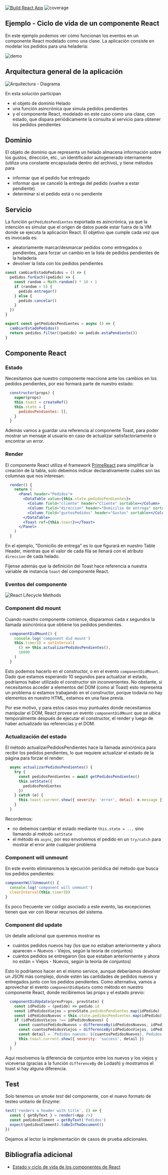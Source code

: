 
[![Build React App](https://github.com/uqbar-project/eg-heladeria-react/actions/workflows/build.yml/badge.svg?branch=master)](https://github.com/uqbar-project/eg-heladeria-react/actions/workflows/build.yml) ![coverage](./badges/coverage/coverage.svg)

## Ejemplo - Ciclo de vida de un componente React

En este ejemplo podemos ver cómo funcionan los eventos en un componente React modelado como una clase. La aplicación consiste en modelar los pedidos para una heladería:

![demo](./images/demo.gif)

## Arquitectura general de la aplicación

![Arquitectura - Diagrama](./images/Arquitectura.png)

En esta solución participan

- el objeto de dominio Helado
- una función asincrónica que simula pedidos pendientes
- y el componente React, modelado en este caso como una clase, con estado, que dispara periódicamente la consulta al servicio para obtener los pedidos pendientes

## Dominio

El objeto de dominio que representa un helado almacena información sobre los gustos, dirección, etc., un identificador autogenerado internamente (utiliza una constante encapsulada dentro del archivo), y tiene métodos para

- informar que el pedido fue entregado
- informar que se canceló la entrega del pedido (vuelve a estar pendiente)
- determinar si el pedido está o no pendiente

## Servicio

La función `getPedidosPendientes` exportada es asincrónica, ya que la intención es simular que el origen de datos puede estar fuera de la VM donde se ejecuta la aplicación React. El objetivo que cumple cada vez que es invocada es:

- aleatoriamente marcar/desmarcar pedidos como entregados o pendientes, para forzar un cambio en la lista de pedidos pendientes de la heladería
- devolver la lista con los pedidos pendientes

```js
const cambiarEstadoPedidos = () => {
  pedidos.forEach((pedido) => {
    const random = Math.random() * 10 + 1
    if (random > 5) {
      pedido.entregar()
    } else {
      pedido.cancelar()
    }
  })
}

export const getPedidosPendientes = async () => {
  cambiarEstadoPedidos()
  return pedidos.filter((pedido) => pedido.estaPendiente())
}
```

## Componente React

### Estado

Necesitamos que nuestro componente reaccione ante los cambios en los pedidos pendientes, por eso formará parte de nuestro estado:

```jsx
  constructor(props) {
    super(props)
    this.toast = createRef()
    this.state = {
      pedidosPendientes: [],
    }
  }
```

Además vamos a guardar una referencia al componente Toast, para poder mostrar un mensaje al usuario en caso de actualizar satisfactoriamente o encontrar un error.

### Render

El componente React utiliza el framework [PrimeReact](https://www.primefaces.org/primereact/) para simplificar la creación de la tabla, solo debemos indicar declarativamente cuáles son las columnas que nos interesan:

```jsx
  render() {
    return (
      <Panel header="Pedidos">
        <DataTable value={this.state.pedidosPendientes}>
          <Column field="cliente" header="Cliente" sortable></Column>
          <Column field="direccion" header="Domicilio de entrega" sortable></Column>
          <Column field="gustosPedidos" header="Gustos" sortable></Column>
        </DataTable>
        <Toast ref={this.toast}></Toast>
      </Panel>
    )
  }
```

En el ejemplo, "Domicilio de entrega" es lo que figurará en nuestro Table Header, mientras que el valor de cada fila se llenará con el atributo `direccion` de cada helado.

Fíjense además que la definición del Toast hace referencia a nuestra variable de instancia `toast` del componente React.

### Eventos del componente

![React Lifecycle Methods](./images/ReactLifecycle.png)

### Component did mount

Cuando nuestro componente comience, disparamos cada _x_ segundos la llamada asincrónica que obtiene los pedidos pendientes. 

```js
  componentDidMount() {
    console.log('component did mount')
    this.timerID = setInterval(
      () => this.actualizarPedidosPendientes(),
      10000
    )
  }
```

Esto podemos hacerlo en el constructor, o en el evento `componentDidMount`. Dado que estamos esperando 10 segundos para actualizar el estado, podríamos haber utilizado el constructor sin inconvenientes. No obstante, si necesitamos acceder a elementos del DOM (como al Toast) esto representa un problema si estamos trabajando en el constructor, porque todavía no hay elementos en nuestro HTML, estamos en una fase previa.

Por ese motivo, y para estos casos muy puntuales donde necesitamos manipular el DOM, React provee un evento `componentDidMount` que se ubica temporalmente después de ejecutar el constructor, el render y luego de haber actualizado las referencias y el DOM.

### Actualización del estado

El método actualizarPedidosPendientes hace la llamada asincrónica para recibir los pedidos pendientes, lo que requiere actualizar el estado de la página para forzar el render:

```js
  async actualizarPedidosPendientes() {
    try {
      const pedidosPendientes = await getPedidosPendientes()
      this.setState({
        pedidosPendientes
      })
    } catch (e) {
      this.toast.current.show({ severity: 'error', detail: e.message })
    }
  }
```

Recordemos:

- no debemos cambiar el estado mediante `this.state = ...` sino llamando al método `setState`
- el método es `async`, por eso envolvemos el pedido en un `try/catch` para mostrar el error ante cualquier problema

### Component will unmount

En este evento eliminaremos la ejecución periódica del método que busca los pedidos pendientes:

```js
componentWillUnmount() {
  console.log('component will unmount')
  clearInterval(this.timerID)
}
```

Es poco frecuente ver código asociado a este evento, las excepciones tienen que ver con liberar recursos del sistema.

### Component did update

Un detalle adicional que queremos mostrar es

- cuántos pedidos nuevos hay (los que no estaban anteriormente y ahora aparecen = Nuevos - Viejos, según la teoría de conjuntos)
- cuántos pedidos se entregaron (los que estaban anteriormente y ahora no están = Viejos - Nuevos, según la teoría de conjuntos)

Esto lo podríamos hacer en el mismo service, aunque deberíamos devolver un JSON más complejo, donde estén las cantidades de pedidos nuevos y entregados junto con los pedidos pendientes. Como alternativa, vamos a aprovechar el evento `componentDidUpdate` como método en nuestro componente React, donde recibiremos las props y el estado previo:

```js
  componentDidUpdate(prevProps, prevState) {
    const idPedido = (pedido) => pedido.id
    const idPedidosViejos = prevState.pedidosPendientes.map(idPedido)
    const idPedidosNuevos = this.state.pedidosPendientes.map(idPedido)
    if (idPedidosViejos !== idPedidosNuevos) {
      const cuantosPedidosNuevos = differenceBy(idPedidosNuevos, idPedidosViejos).length
      const cuantosPedidosViejos = differenceBy(idPedidosViejos, idPedidosNuevos).length
      const detail = `Pedidos nuevos: ${cuantosPedidosNuevos}, Pedidos despachados: ${cuantosPedidosViejos}`
      this.toast.current.show({ severity: 'success', detail })
    }
  }
```

Aquí resolvemos la diferencia de conjuntos entre los nuevos y los viejos y viceversa (gracias a la función `differenceBy` de Lodash) y mostramos el toast si hay alguna diferencia.

## Test

Solo tenemos un _smoke test_ del componente, con el nuevo formato de testeo unitario de Enzyme:

```js
test('renders a header with title', () => {
  const { getByText } = render(<App />)
  const pedidosElement = getByText('Pedidos')
  expect(pedidosElement).toBeInTheDocument()
})
```

Dejamos al lector la implementación de casos de prueba adicionales.

## Bibliografía adicional

- [Estado y ciclo de vida de los componentes de React](https://es.reactjs.org/docs/state-and-lifecycle.html)
